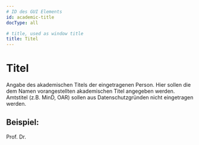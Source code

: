 ```yaml
---
# ID des GUI Elements
id: academic-title
docType: all

# title, used as window title
title: Titel
---
```


# Titel

Angabe des akademischen Titels der eingetragenen Person. Hier sollen die dem Namen vorangestellten akademischen Titel angegeben werden. Amtstitel (z.B. MinD, OAR) sollen aus Datenschutzgründen nicht eingetragen werden.

## Beispiel:

Prof. Dr.
